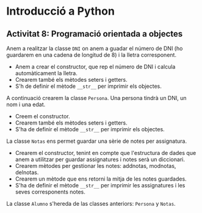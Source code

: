 # Introducció a Python
## Activitat 8: Programació orientada a objectes

Anem a realitzar la classe `DNI` on anem a guadar el número de DNI (ho guardarem en una cadena de longitud de 8) i la lletra corresponent.

* Anem a crear el constructor, que rep el número de DNI i calcula automàticament la lletra.
* Crearem també els mètodes seters i getters.
* S'h de definir el mètode `__str__` per imprimir els objectes.

A continuació crearem la classe `Persona`. Una persona tindrà un DNI, un nom i una edat.

* Creem el constructor.
* Crearem també els mètodes seters i getters.
* S'ha de definir el mètode `__str__` per imprimir els objectes.

La classe `Notas` ens permet guardar una sèrie de notes per assignatura.

* Crearem el constructor, tenint en compte que l'estructura de dades que anem a utilitzar per guardar assignatures i notes serà un diccionari.
* Crearem mètodes per gestionar les notes: addnotas, modnotas, delnotas.
* Crearem un mètode que ens retorni la mitja de les notes guardades.
* S'ha de definir el mètode `__str__` per imprimir les assignatures i les seves corresponents notes.

La classe `Alumno` s'hereda de las classes anteriors: `Persona` y `Notas`.
